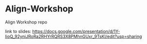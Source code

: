 # Align-Workshop
Align Workshop repo

link to slides:
https://docs.google.com/presentation/d/1Y-IioQ_92yniJRoRa2RHYrRQRS3X8PMhnGUxr_9TsKI/edit?usp=sharing
